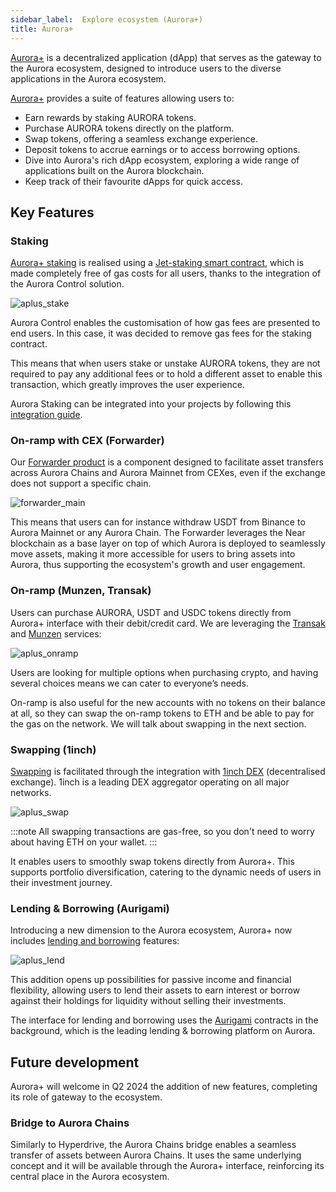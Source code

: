 ```yaml
---
sidebar_label: 	Explore ecosystem (Aurora+)
title: Aurora+
---
```


[Aurora+] is a decentralized application (dApp) that serves as the gateway to the Aurora ecosystem, designed to introduce users to the diverse applications in the Aurora ecosystem.

[Aurora+] provides a suite of features allowing users to:

- Earn rewards by staking AURORA tokens.
- Purchase AURORA tokens directly on the platform.
- Swap tokens, offering a seamless exchange experience.
- Deposit tokens to accrue earnings or to access borrowing options.
- Dive into Aurora's rich dApp ecosystem, exploring a wide range of applications built on the Aurora blockchain.
- Keep track of their favourite dApps for quick access.

## Key Features

### Staking

[Aurora+ staking] is realised using a [Jet-staking smart contract], which is made completely free of gas costs for all users, thanks to the integration of the Aurora Control solution.

![aplus_stake](/img/aplus_stake.png)

Aurora Control enables the customisation of how gas fees are presented to end users. In this case, it was decided to remove gas fees for the staking contract.

This means that when users stake or unstake AURORA tokens, they are not required to pay any additional fees or to hold a different asset to enable this transaction, which greatly improves the user experience.

Aurora Staking can be integrated into your projects by following this [integration guide].

### On-ramp with CEX (Forwarder)

Our [Forwarder product](/launch-chain/forwarder/introduction) is a component designed to facilitate asset transfers across Aurora Chains and Aurora Mainnet from CEXes,
even if the exchange does not support a specific chain.

![forwarder_main](/img/forwarder_main.png)

This means that users can for instance withdraw USDT from Binance to Aurora Mainnet or any Aurora Chain.
The Forwarder leverages the Near blockchain as a base layer on top of which Aurora is deployed to seamlessly move assets,
making it more accessible for users to bring assets into Aurora, thus supporting the ecosystem's growth and user engagement.

### On-ramp (Munzen, Transak)

Users can purchase AURORA, USDT and USDC tokens directly from Aurora+ interface with their debit/credit card. We are leveraging the [Transak](https://transak.com/) and [Munzen](https://munzen.io/) services:

![aplus_onramp](/img/aplus_onramp.png)

Users are looking for multiple options when purchasing crypto, and having several choices means we can cater to everyone’s needs.

On-ramp is also useful for the new accounts with no tokens on their balance at all, so they can swap the on-ramp tokens to ETH and be able to pay for the gas on the network.
We will talk about swapping in the next section.

### Swapping (1inch)

[Swapping] is facilitated through the integration with [1inch DEX] (decentralised exchange). 1inch is a leading DEX aggregator operating on all major networks.

![aplus_swap](/img/aplus_swap.png)

:::note
All swapping transactions are gas-free, so you don't need to worry about having ETH on your wallet.
:::

It enables users to smoothly swap tokens directly from Aurora+. This supports portfolio diversification, catering to the dynamic needs of users in their investment journey.

### Lending & Borrowing (Aurigami)

Introducing a new dimension to the Aurora ecosystem, Aurora+ now includes [lending and borrowing] features:

![aplus_lend](/img/aplus_lend.png)

This addition opens up possibilities for passive income and financial flexibility, allowing users to lend their assets to earn interest or borrow against
their holdings for liquidity without selling their investments.

The interface for lending and borrowing uses the [Aurigami](https://www.aurigami.finance/) contracts in the background, which is the leading lending & borrowing platform on Aurora.

## Future development

Aurora+ will welcome in Q2 2024 the addition of new features, completing its role of gateway to the ecosystem.

### Bridge to Aurora Chains

Similarly to Hyperdrive, the Aurora Chains bridge enables a seamless transfer of assets between Aurora Chains.
It uses the same underlying concept and it will be available through the Aurora+ interface, reinforcing its central place in the Aurora ecosystem.

[Aurora+]: https://aurora.plus/
[integration guide]: https://github.com/aurora-is-near/aurora-staking-contracts/blob/main/docs/integration-guide.md
[Jet-staking smart contract]: https://github.com/aurora-is-near/aurora-staking-contracts/
[1inch DEX]: https://1inch.io/
[Aurora+ staking]: https://aurora.plus/dashboard
[Swapping]: https://aurora.plus/swap
[lending and borrowing]: https://aurora.plus/earn
